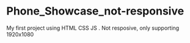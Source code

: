 # Phone_Showcase_not-responsive
My first project using HTML CSS JS .     Not resposive,  only supporting 1920x1080 
